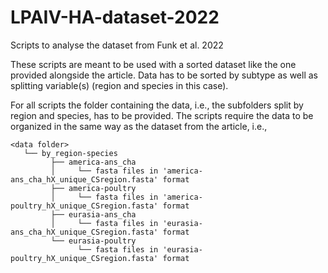 # LPAIV-HA-dataset-2022
Scripts to analyse the dataset from Funk et al. 2022 

These scripts are meant to be used with a sorted dataset like the one provided alongside the article. Data has to be sorted by subtype as well as splitting variable(s) (region and species in this case).

For all scripts the folder containing the data, i.e., the subfolders split by region and species, has to be provided. The scripts require the data to be organized in the same way as the dataset from the article, i.e.,
```
<data folder>
   └── by_region-species
         ├── america-ans_cha
         │     └── fasta files in 'america-ans_cha_hX_unique_CSregion.fasta' format 
         ├── america-poultry
         │     └── fasta files in 'america-poultry_hX_unique_CSregion.fasta' format 
         ├── eurasia-ans_cha
         │     └── fasta files in 'eurasia-ans_cha_hX_unique_CSregion.fasta' format 
         └── eurasia-poultry
               └── fasta files in 'eurasia-poultry_hX_unique_CSregion.fasta' format 
 ```
